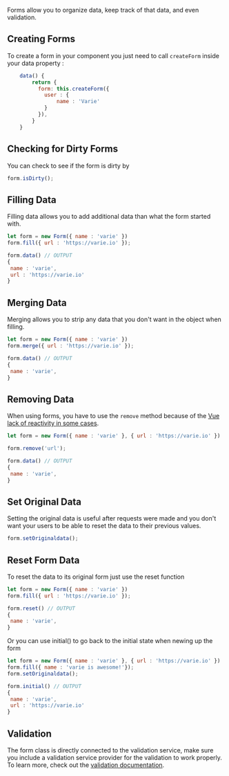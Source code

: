 Forms allow you to organize data, keep track of that data, and even validation.

## Creating Forms

To create a form in your component you just need to call `createForm` inside your data property :

```js
    data() {
        return {
          form: this.createForm({
            user : {
                name : 'Varie'
            }
          }),
        }
    }
```

## Checking for Dirty Forms

You can check to see if the form is dirty by

```js
form.isDirty();
```

## Filling Data

Filling data allows you to add additional data than what the form started with.

```js
let form = new Form({ name : 'varie' })
form.fill({ url : 'https://varie.io' });

form.data() // OUTPUT
{
 name : 'varie',
 url : 'https://varie.io'
}
```

## Merging Data

Merging allows you to strip any data that you don't want in the object when filling.

```js
let form = new Form({ name : 'varie' })
form.merge({ url : 'https://varie.io' });

form.data() // OUTPUT
{
 name : 'varie',
}
```

## Removing Data

When using forms, you have to use the `remove` method because of the [Vue lack of reactivity
in some cases](https://vuejs.org/v2/guide/reactivity.html).

```js
let form = new Form({ name : 'varie' }, { url : 'https://varie.io' })

form.remove('url');

form.data() // OUTPUT
{
 name : 'varie',
}
```

## Set Original Data

Setting the original data is useful after requests were made and you don't want your users to be able to reset the data to
their previous values.

```js
form.setOriginaldata();
```

## Reset Form Data

To reset the data to its original form just use the reset function

```js
let form = new Form({ name : 'varie' })
form.fill({ url : 'https://varie.io' });

form.reset() // OUTPUT
{
 name : 'varie',
}
```

Or you can use initial() to go back to the initial state when newing up the form

```js
let form = new Form({ name : 'varie' }, { url : 'https://varie.io' })
form.fill({ name : 'varie is awesome!'});
form.setOriginaldata();

form.initial() // OUTPUT
{
 name : 'varie',
 url : 'https://varie.io'
}
```

## Validation

The form class is directly connected to the validation service, make sure you include a validation service provider
for the validation to work properly. To learn more, check out the [validation documentation](/docs/{{version}}/validation).
